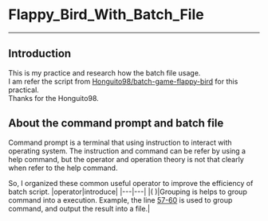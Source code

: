 # Flappy_Bird_With_Batch_File
***
## Introduction
This is my practice and research how the batch file usage.<br>
I am refer the script from [Honguito98/batch-game-flappy-bird](https://github.com/Honguito98/batch-game-flappy-bird) for this practical.<br>
Thanks for the Honguito98.

## About the command prompt and batch file
Command prompt is a terminal that using instruction to interact with operating system.
The instruction and command can be refer by using a help command, 
but the operator and operation theory is not that clearly when refer to the help command.
</br>

So, I organized these common useful operator to improve the efficiency of batch script.
|operator|introduce|
|---|---|
|\( \)|Grouping is helps to group command into a execution. Example, the line [57-60]([batch_link]#L57-L60) is used to group command, and output the result into a file.| 

[batch_link]: https://github.com/yutsunoki/Flappy_Bird_With_Batch_File/blob/main/batch_rev.bat 
